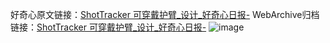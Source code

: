 好奇心原文链接：[ShotTracker 可穿戴护臂_设计_好奇心日报-](https://www.qdaily.com/articles/3793.html)
WebArchive归档链接：[ShotTracker 可穿戴护臂_设计_好奇心日报-](http://web.archive.org/web/20190623153005/https://www.qdaily.com/articles/3793.html)
![image](http://ww3.sinaimg.cn/large/007d5XDply1g3vda9pt2sj30u02owqnq)